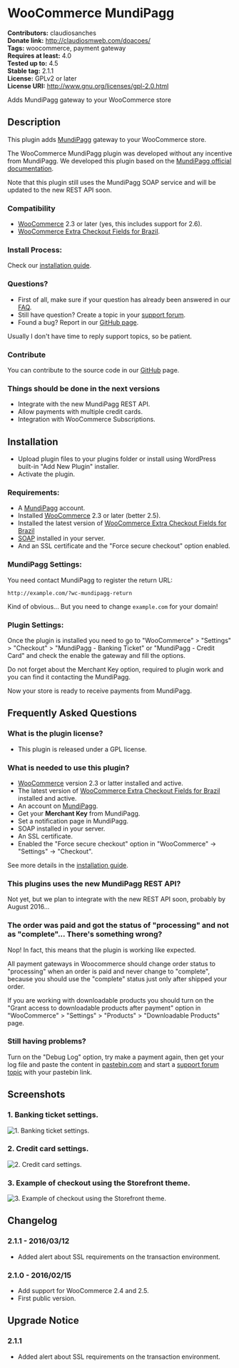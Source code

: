 # WooCommerce MundiPagg #
**Contributors:** claudiosanches  
**Donate link:** http://claudiosmweb.com/doacoes/  
**Tags:** woocommerce, payment gateway  
**Requires at least:** 4.0  
**Tested up to:** 4.5  
**Stable tag:** 2.1.1  
**License:** GPLv2 or later  
**License URI:** http://www.gnu.org/licenses/gpl-2.0.html  

Adds MundiPagg gateway to your WooCommerce store

## Description ##

This plugin adds [MundiPagg](http://www.mundipagg.com.br/) gateway to your WooCommerce store.

The WooCommerce MundiPagg plugin was developed without any incentive from MundiPagg. We developed this plugin based on the [MundiPagg official documentation](http://docs.mundipagg.com/).

Note that this plugin still uses the MundiPagg SOAP service and will be updated to the new REST API soon.

### Compatibility ###

- [WooCommerce](https://wordpress.org/plugins/woocommerce/) 2.3 or later (yes, this includes support for 2.6).
- [WooCommerce Extra Checkout Fields for Brazil](http://wordpress.org/plugins/woocommerce-extra-checkout-fields-for-brazil/).

### Install Process: ###

Check our [installation guide](http://wordpress.org/plugins/woocommerce-mundipagg/installation/).

### Questions? ###

- First of all, make sure if your question has already been answered in our [FAQ](http://wordpress.org/plugins/woocommerce-mundipagg/faq/).
- Still have question? Create a topic in your [support forum](http://wordpress.org/support/plugin/woocommerce-mundipagg).
- Found a bug? Report in our [GitHub page](https://github.com/claudiosmweb/woocommerce-mundipagg/issues).

Usually I don't have time to reply support topics, so be patient.

### Contribute ###

You can contribute to the source code in our [GitHub](https://github.com/claudiosmweb/woocommerce-mundipagg) page.

### Things should be done in the next versions ###

- Integrate with the new MundiPagg REST API.
- Allow payments with multiple credit cards.
- Integration with WooCommerce Subscriptions.

## Installation ##

- Upload plugin files to your plugins folder or install using WordPress built-in "Add New Plugin" installer.
- Activate the plugin.

### Requirements: ###

- A [MundiPagg](http://www.mundipagg.com.br/) account.
- Installed [WooCommerce](http://wordpress.org/plugins/woocommerce/) 2.3 or later (better 2.5).
- Installed the latest version of [WooCommerce Extra Checkout Fields for Brazil](http://wordpress.org/plugins/woocommerce-extra-checkout-fields-for-brazil/)
- [SOAP](php.net/manual/book.soap.php) installed in your server.
- And an SSL certificate and the "Force secure checkout" option enabled.

### MundiPagg Settings: ###

You need contact MundiPagg to register the return URL:

	http://example.com/?wc-mundipagg-return

Kind of obvious... But you need to change `example.com` for your domain!

### Plugin Settings: ###

Once the plugin is installed you need to go to "WooCommerce" > "Settings" > "Checkout" > "MundiPagg - Banking Ticket" or "MundiPagg - Credit Card" and check the enable the gateway and fill the options.

Do not forget about the Merchant Key option, required to plugin work and you can find it contacting the MundiPagg.

Now your store is ready to receive payments from MundiPagg.

## Frequently Asked Questions ##

### What is the plugin license? ###

* This plugin is released under a GPL license.

### What is needed to use this plugin? ###

- [WooCommerce](http://wordpress.org/plugins/woocommerce/) version 2.3 or latter installed and active.
- The latest version of [WooCommerce Extra Checkout Fields for Brazil](http://wordpress.org/plugins/woocommerce-extra-checkout-fields-for-brazil/) installed and active.
- An account on [MundiPagg](http://www.mundipagg.com.br/).
- Get your **Merchant Key** from MundiPagg.
- Set a notification page in MundiPagg.
- SOAP installed in your server.
- An SSL certificate.
- Enabled the "Force secure checkout" option in "WooCommerce" -> "Settings" -> "Checkout".

See more details in the [installation guide](http://wordpress.org/plugins/woocommerce-mundipagg/installation/).

### This plugins uses the new MundiPagg REST API? ###

Not yet, but we plan to integrate with the new REST API soon, probably by August 2016...

### The order was paid and got the status of "processing" and not as "complete"... There's something wrong? ###

Nop! In fact, this means that the plugin is working like expected.

All payment gateways in Woocommerce should change order status to "processing" when an order is paid and never change to "complete", because you should use the "complete" status just only after shipped your order.

If you are working with downloadable products you should turn on the "Grant access to downloadable products after payment" option in "WooCommerce" > "Settings" > "Products" > "Downloadable Products" page.

### Still having problems? ###

Turn on the "Debug Log" option, try make a payment again, then get your log file and paste the content in [pastebin.com](http://pastebin.com/) and start a [support forum topic](http://wordpress.org/support/plugin/woocommerce-mundipagg) with your pastebin link.

## Screenshots ##

### 1. Banking ticket settings. ###
![1. Banking ticket settings.](http://ps.w.org/woocommerce-mundipagg/assets/screenshot-1.png)

### 2. Credit card settings. ###
![2. Credit card settings.](http://ps.w.org/woocommerce-mundipagg/assets/screenshot-2.png)

### 3. Example of checkout using the Storefront theme. ###
![3. Example of checkout using the Storefront theme.](http://ps.w.org/woocommerce-mundipagg/assets/screenshot-3.png)


## Changelog ##

### 2.1.1 - 2016/03/12 ###

* Added alert about SSL requirements on the transaction environment.

### 2.1.0 - 2016/02/15 ###

* Add support for WooCommerce 2.4 and 2.5.
* First public version.

## Upgrade Notice ##

### 2.1.1 ###

* Added alert about SSL requirements on the transaction environment.
